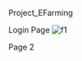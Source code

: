 Project_EFarming

Login Page
![f1](https://github.com/DeveshDeore/Project_EFarming/assets/156818249/64c52154-6768-400a-b94c-cac66a798e13)

Page 2
